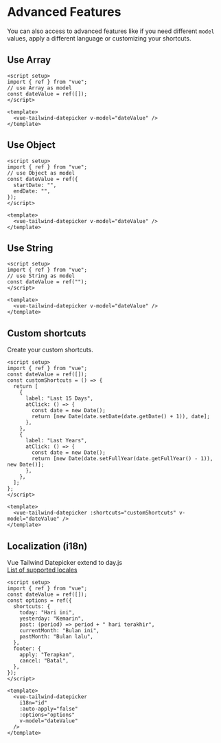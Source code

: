 <script setup>
  import DemoLayout from './DemoLayout.vue'
  import VueTailwindDatePicker from '../src/VueTailwindDatePicker.vue'
  import { ref } from 'vue'

  const dateValue1 = ref([])
  const dateValue2 = ref({
    startDate: '',
    endDate: ''
  })
  const dateValue3 = ref('')
  const dateValue4 = ref([])
  const dateValue5 = ref([])
  const customShortcuts = () => {
    return [
      {
        label: 'Last 15 Days',
        atClick: () => {
          const date = new Date();
          return [
            new Date(date.setDate(date.getDate() + 1)), 
            date
          ];
        }
      },
      {
        label: 'Last Years',
        atClick: () => {
          const date = new Date();
          return [
            new Date(date.setFullYear(date.getFullYear() - 1)),
            new Date()
          ];
        }
      }
    ];
  }
  const options = ref({
    shortcuts: {
      today: 'Hari ini',
      yesterday: 'Kemarin',
      past: period => period + ' hari terakhir',
      currentMonth: 'Bulan ini',
      pastMonth: 'Bulan lalu'
    },
    footer: {
      apply: 'Terapkan',
      cancel: 'Batal'
    }
  })
</script>

# Advanced Features

You can also access to advanced features like if you need different `model` values, apply a different language or customizing your shortcuts.

## Use Array

<DemoLayout>
  <VueTailwindDatePicker
    v-model="dateValue1"
  ></VueTailwindDatePicker>
</DemoLayout>

```vue
<script setup>
import { ref } from "vue";
// use Array as model
const dateValue = ref([]);
</script>

<template>
  <vue-tailwind-datepicker v-model="dateValue" />
</template>
```

## Use Object

<DemoLayout>
  <VueTailwindDatePicker
    v-model="dateValue2"
  ></VueTailwindDatePicker>
</DemoLayout>

```vue
<script setup>
import { ref } from "vue";
// use Object as model
const dateValue = ref({
  startDate: "",
  endDate: "",
});
</script>

<template>
  <vue-tailwind-datepicker v-model="dateValue" />
</template>
```

## Use String

<DemoLayout>
  <VueTailwindDatePicker
    v-model="dateValue3"
  ></VueTailwindDatePicker>
</DemoLayout>

```vue
<script setup>
import { ref } from "vue";
// use String as model
const dateValue = ref("");
</script>

<template>
  <vue-tailwind-datepicker v-model="dateValue" />
</template>
```

## Custom shortcuts

Create your custom shortcuts.

<DemoLayout>
  <VueTailwindDatePicker
    :shortcuts="customShortcuts"
    v-model="dateValue4"
  ></VueTailwindDatePicker>
</DemoLayout>

```vue
<script setup>
import { ref } from "vue";
const dateValue = ref([]);
const customShortcuts = () => {
  return [
    {
      label: "Last 15 Days",
      atClick: () => {
        const date = new Date();
        return [new Date(date.setDate(date.getDate() + 1)), date];
      },
    },
    {
      label: "Last Years",
      atClick: () => {
        const date = new Date();
        return [new Date(date.setFullYear(date.getFullYear() - 1)), new Date()];
      },
    },
  ];
};
</script>

<template>
  <vue-tailwind-datepicker :shortcuts="customShortcuts" v-model="dateValue" />
</template>
```

## Localization (i18n)

Vue Tailwind Datepicker extend to day.js<br>
[List of supported locales](https://github.com/iamkun/dayjs/tree/dev/src/locale)

<DemoLayout>
  <VueTailwindDatePicker
    i18n="id"
    :auto-apply="false"
    :options="options"
    v-model="dateValue5"
  ></VueTailwindDatePicker>
</DemoLayout>

```vue
<script setup>
import { ref } from "vue";
const dateValue = ref([]);
const options = ref({
  shortcuts: {
    today: "Hari ini",
    yesterday: "Kemarin",
    past: (period) => period + " hari terakhir",
    currentMonth: "Bulan ini",
    pastMonth: "Bulan lalu",
  },
  footer: {
    apply: "Terapkan",
    cancel: "Batal",
  },
});
</script>

<template>
  <vue-tailwind-datepicker
    i18n="id"
    :auto-apply="false"
    :options="options"
    v-model="dateValue"
  />
</template>
```

